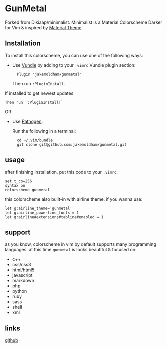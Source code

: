 # GunMetal
Forked from Dikiaap/minimalist.
Minimalist is a Material Colorscheme Darker for Vim & inspired by 
[Material Theme](https://github.com/equinusocio/material-theme).

## Installation

To install this colorscheme, you can use one of the following ways:

- Use [Vundle](https://github.com/VundleVim/Vundle.vim#quick-start) by adding 
to your `.vimrc` Vundle plugin section:

        Plugin 'jakemoldham/gunmetal'

    Then run `:PluginInstall`.

If installed to get newest updates

    Then run `:PluginInstall!`

OR

- Use [Pathogen](https://github.com/tpope/vim-pathogen#installation):

    Run the following in a terminal:   

        cd ~/.vim/bundle
        git clone git@github.com:jakemoldham/gunmetal.git

## usage

after finishing installation, put this code to your `.vimrc`:

    set t_co=256
    syntax on
    colorscheme gunmetal

this colorscheme also built-in with airline theme. if you wanna use:

    let g:airline_theme='gunmetal'
    let g:airline_powerline_fonts = 1
    let g:airline#extensions#tabline#enabled = 1

## support

as you know, colorscheme in vim by default supports many programming languages.
at this time `gunmetal` is looks beautiful & focused on:

* c++
* css/css3
* html/html5
* javascript
* markdown
* php
* python
* ruby
* sass
* shell
* xml

## links

[github](git@github.com:jakemoldham/gunmetal.git) ·
